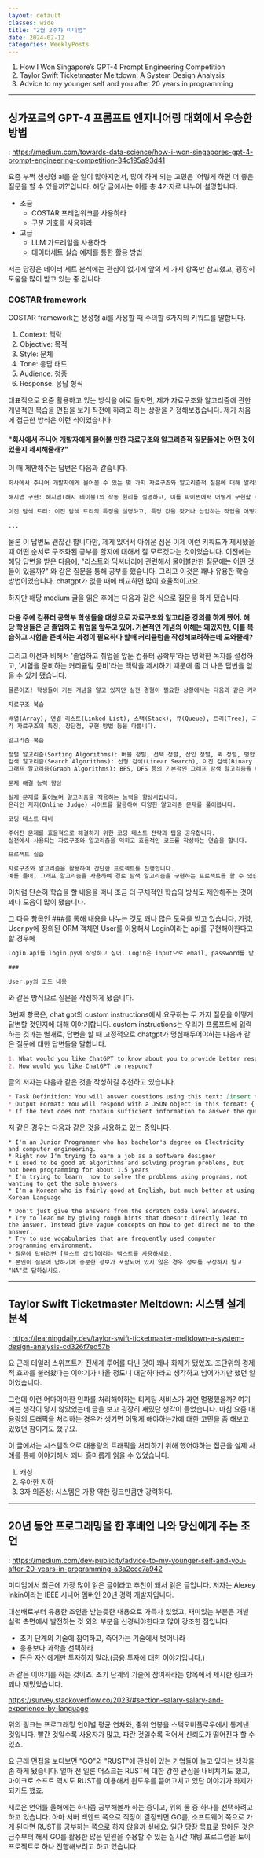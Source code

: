 ```yaml
---
layout: default
classes: wide
title: "2월 2주차 미디엄"
date: 2024-02-12
categories: WeeklyPosts
---
```


1. How I Won Singapore’s GPT-4 Prompt Engineering Competition
2. Taylor Swift Ticketmaster Meltdown: A System Design Analysis
3. Advice to my younger self and you after 20 years in programming

---

## 싱가포르의 GPT-4 프롬프트 엔지니어링 대회에서 우승한 방법

: <https://medium.com/towards-data-science/how-i-won-singapores-gpt-4-prompt-engineering-competition-34c195a93d41>

요즘 부쩍 생성형 ai를 쓸 일이 많아지면서, 많이 하게 되는 고민은 '어떻게 하면 더 좋은 질문을 할 수 있을까?'입니다. 해당 글에서는 이를 총 4가지로 나누어 설명합니다.

* 초급
  * COSTAR 프레임워크를 사용하라
  * 구분 기호를 사용하라
* 고급
  * LLM 가드레일을 사용하라
  * 데이터세트 실습 예제를 통한 활용 방법

저는 당장은 데이터 세트 분석에는 관심이 없기에 앞의 세 가지 항목만 참고했고, 굉장히 도움을 많이 받고 있는 중 입니다.

### COSTAR framework

COSTAR framework는 생성형 ai를 사용할 때 주의할 6가지의 키워드를 말합니다.

1. Context: 맥락
2. Objective: 목적
3. Style: 문체
4. Tone: 응답 태도
5. Audience: 청중
6. Response: 응답 형식

대표적으로 요즘 활용하고 있는 방식을 예로 들자면, 제가 자료구조와 알고리즘에 관한 개념적인 복습을 면접을 보기 직전에 하려고 하는 상황을 가정해보겠습니다. 제가 처음에 접근한 방식은 이런 식이었습니다.

#### "회사에서 주니어 개발자에게 물어볼 만한 자료구조와 알고리즘적 질문들에는 어떤 것이 있을지 제시해줄래?"

이 때 제안해주는 답변은 다음과 같습니다.

```md
회사에서 주니어 개발자에게 물어볼 수 있는 몇 가지 자료구조와 알고리즘적 질문에 대해 알려드리겠습니다:

해시맵 구현: 해시맵(해시 테이블)의 작동 원리를 설명하고, 이를 파이썬에서 어떻게 구현할 수 있는지에 대해 물을 수 있습니다.

이진 탐색 트리: 이진 탐색 트리의 특징을 설명하고, 특정 값을 찾거나 삽입하는 작업을 어떻게 수행하는지에 대해 물을 수 있습니다.

...
```

물론 이 답변도 괜찮긴 합니다만, 제게 있어서 아쉬운 점은 이제 이런 키워드가 제시됐을 때 어떤 순서로 구조화된 공부를 할지에 대해서 잘 모르겠다는 것이었습니다. 이전에는 해당 답변을 받은 다음에, "리스트와 딕셔너리에 관련해서 물어볼만한 질문에는 어떤 것들이 있을까?" 와 같은 질문을 통해 공부를 했습니다. 그리고 이것은 꽤나 유용한 학습 방법이었습니다. chatgpt가 없을 때에 비교하면 많이 효율적이고요.

하지만 해당 medium 글을 읽은 후에는 다음과 같은 식으로 질문을 하게 됐습니다. 

#### 다음 주에 컴퓨터 공학부 학생들을 대상으로 자료구조와 알고리즘 강의를 하게 됐어. 해당 학생들은 곧 졸업하고 취업을 앞두고 있어. 기본적인 개념의 이해는 돼있지만, 이를 복습하고 시험을 준비하는 과정이 필요하다 할때 커리큘럼을 작성해보려하는데 도와줄래?

그리고 이전과 비해서 '졸업하고 취업을 앞둔 컴퓨터 공학부'라는 명확한 독자를 설정하고, '시험을 준비하는 커리큘럼 준비'라는 맥락을 제시하기 때문에 좀 더 나은 답변을 얻을 수 있게 됐습니다.

```md
물론이죠! 학생들이 기본 개념을 알고 있지만 실전 경험이 필요한 상황에서는 다음과 같은 커리큘럼을 고려해볼 수 있습니다:

자료구조 복습

배열(Array), 연결 리스트(Linked List), 스택(Stack), 큐(Queue), 트리(Tree), 그래프(Graph) 등의 자료구조를 복습합니다.
각 자료구조의 특징, 장단점, 구현 방법 등을 다룹니다.

알고리즘 복습

정렬 알고리즘(Sorting Algorithms): 버블 정렬, 선택 정렬, 삽입 정렬, 퀵 정렬, 병합 정렬 등을 복습합니다.
검색 알고리즘(Search Algorithms): 선형 검색(Linear Search), 이진 검색(Binary Search) 등을 다룹니다.
그래프 알고리즘(Graph Algorithms): BFS, DFS 등의 기본적인 그래프 탐색 알고리즘을 다룹니다.

문제 해결 능력 향상

실제 문제를 풀어보며 알고리즘을 적용하는 능력을 향상시킵니다.
온라인 저지(Online Judge) 사이트를 활용하여 다양한 알고리즘 문제를 풀어봅니다.

코딩 테스트 대비

주어진 문제를 효율적으로 해결하기 위한 코딩 테스트 전략과 팁을 공유합니다.
실전에서 사용되는 자료구조와 알고리즘을 익히고 효율적인 코드를 작성하는 연습을 합니다.

프로젝트 실습

자료구조와 알고리즘을 활용하여 간단한 프로젝트를 진행합니다.
예를 들어, 그래프 알고리즘을 사용하여 경로 탐색 알고리즘을 구현하는 프로젝트를 할 수 있습니다.
```

이처럼 단순히 학습을 할 내용을 떠나 조금 더 구체적인 학습의 방식도 제안해주는 것이 꽤나 도움이 많이 됐습니다. 

그 다음 항목인 ###를 통해 내용을 나누는 것도 꽤나 많은 도움을 받고 있습니다. 가령, User.py에 정의된 ORM 객체인 User를 이용해서 Login이라는 api를 구현해야한다고 할 경우에

```md
Login api를 login.py에 작성하고 싶어. Login은 input으로 email, password를 받고 이를 Oauth2를 통해 토큰을 만들어 반환해주는 인증 api야. 해당 정보를 저장하기 위한 database 모듈과 소통하기 위한 방식은 ORM을 채용하고 있어. Login이 정보를 주고 받게 될 Model은 다음과 같아

###

User.py의 코드 내용
```

와 같은 방식으로 질문을 작성하게 됐습니다.

3번째 항목은, chat gpt의 custom instructions에서 요구하는 두 가지 질문을 어떻게 답변할 것인지에 대해 이야기합니다. custom instructions는 우리가 프롬프트에 입력하는 것과는 별개로, 답변을 할 때 고정적으로 chatgpt가 명심해두어야하는 다음과 같은 질문에 대한 답변들을 말합니다.

```md
1. What would you like ChatGPT to know about you to provide better responses?
2. How would you like ChatGPT to respond?
```

글의 저자는 다음과 같은 것을 작성하길 추천하고 있습니다.

```md
* Task Definition: You will answer questions using this text: [insert text].
* Output Format: You will respond with a JSON object in this format: {`Question`: `Answer`}
* If the text does not contain sufficient information to answer the question, do not make up information and give the answers as "NA".
```

저 같은 경우는 다음과 같은 것을 사용하고 있는 중입니다.

```
* I'm an Junior Programmer who has bachelor's degree on Electricity and computer engineering.
* Right now I'm trying to earn a job as a software designer
* I used to be good at algorithms and solving program problems, but not been programming for about 1.5 years
* I'm trying to learn  how to solve the problems using programs, not wanting to get the sole answers
* I'm a Korean who is fairly good at English, but much better at using Korean Language

* Don't just give the answers from the scratch code level answers.
* Try to lead me by giving rough hints that doesn't directly lead to the answer. Instead give vague concepts on how to get direct me to the answer.
* Try to use vocabularies that are frequently used computer programming environment.
* 질문에 답하려면 [텍스트 삽입]이라는 텍스트를 사용하세요.
* 본인이 질문에 답하기에 충분한 정보가 포함되어 있지 않은 경우 정보를 구성하지 말고 "NA"로 답하십시오.
```

---

## Taylor Swift Ticketmaster Meltdown: 시스템 설계 분석

: <https://learningdaily.dev/taylor-swift-ticketmaster-meltdown-a-system-design-analysis-cd326f7ed57b>

요 근래 테일러 스위프트가 전세계 투어를 다닌 것이 꽤나 화제가 됐었죠. 조단위의 경제적 효과를 불러왔다는 이야기가 나올 정도니 대단하다라고 생각하고 넘어가기만 했던 일이었습니다.

그런데 이런 어마어마한 인파를 처리해야하는 티케팅 서비스가 과연 멀쩡했을까? 여기에는 생각이 닿지 않았었는데 글을 보고 굉장히 재밌단 생각이 들었습니다. 마침 요즘 대용량의 트래픽을 처리하는 경우가 생기면 어떻게 해야하는가에 대한 고민을 좀 해보고 있었던 참이기도 했구요.

이 글에서는 시스템적으로 대용량의 트래픽을 처리하기 위해 했어야하는 접근을 실제 사례를 통해 이야기해서 꽤나 흥미롭게 읽을 수 있었습니다.

1. 캐싱
2. 우아한 저하
3. 3자 의존성: 시스템은 가장 약한 링크만큼만 강력하다.

---
## 20년 동안 프로그래밍을 한 후배인 나와 당신에게 주는 조언

: <https://medium.com/dev-publicity/advice-to-my-younger-self-and-you-after-20-years-in-programming-a3a2ccc7a942>

미디엄에서 최근에 가장 많이 읽은 글이라고 추천이 돼서 읽은 글입니다. 저자는 Alexey Inkin이라는 IEEE 시니어 멤버인 20년 경력 개발자입니다.

대선배로부터 유용한 조언을 받는듯한 내용으로 가득차 있었고, 재미있는 부분은 개발 실력 측면에서 발전하는 것 외의 부분을 신경써야한다고 많이 강조한 점입니다.

* 초기 단계의 기술에 참여하고, 죽어가는 기술에서 벗어나라
* 응용보다 과학을 선택하라
* 돈은 자신에게만 투자하지 말라.(금융 투자에 대한 이야기입니다.)

과 같은 이야기를 하는 것이죠. 초기 단계의 기술에 참여하라는 항목에서 제시한 링크가 꽤나 재밌었습니다.

<https://survey.stackoverflow.co/2023/#section-salary-salary-and-experience-by-language>

위의 링크는 프로그래밍 언어별 평균 연차와, 중위 연봉을 스택오버플로우에서 통계낸 것입니다. 빨간 것일수록 사용자가 많고, 파란 것일수록 적어서 신뢰도가 떨어진다 할 수 있죠.

요 근래 면접을 보다보면 "GO"와 "RUST"에 관심이 있는 기업들이 늘고 있다는 생각을 좀 하게 됐습니다. 얼마 전 일론 머스크는 RUST에 대한 강한 관심을 내비치기도 했고, 마이크로 소프트 역시도 RUST를 이용해서 윈도우를 뜯어고치고 있단 이야기가 화제가 되기도 했죠.

새로운 언어를 올해에는 하나쯤 공부해볼까 하는 중이고, 위의 둘 중 하나를 선택하려고 하고 있습니다. 아마 서버 백엔드 쪽으로 직장이 결정되면 GO를, 소프트웨어 쪽으로 가게 된다면 RUST를 공부하는 쪽으로 하지 않을까 싶네요. 일단 당장 목표로 잡아둔 것은 금주부터 해서 GO를 활용한 많은 인원을 수용할 수 있는 실시간 채팅 프로그램을 토이프로젝트로 하나 진행해보려고 하고 있습니다.
